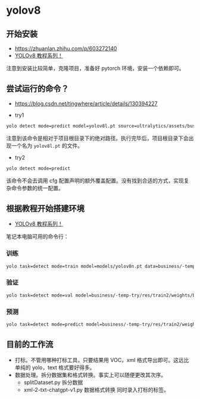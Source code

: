 # yolov8

## 开始安装

- https://zhuanlan.zhihu.com/p/603272140
- [YOLOv8 教程系列！](https://www.bilibili.com/read/cv23913741/)

注意到安装比较简单，克隆项目，准备好 pytorch 环境，安装一个依赖即可。

## 尝试运行的命令？

- https://blog.csdn.net/tingwhere/article/details/130394227

- try1

```bash
yolo detect mode=predict model=yolov8l.pt source=ultralytics/assets/bus.jpg
```

注意到该命令是相对于项目根目录下的绝对路径。执行完毕后，项目根目录下会出现一个名为 `yolov8l.pt` 的文件。

- try2

```bash
yolo detect mode=predict
```

该命令不会去调用 cfg 配置声明的额外覆盖配置。没有找到合适的方式，实现复杂命令参数的统一配置。

## 根据教程开始搭建环境

- [YOLOv8 教程系列！](https://www.bilibili.com/read/cv23913741/)

笔记本电脑可用的命令行：

### 训练

```bash
yolo task=detect mode=train model=models/yolov8n.pt data=business/-temp-try/conf.yaml project=business/-temp-try/res batch=8 epochs=1 workers=8 imgsz=640
```

### 验证

```bash
yolo task=detect mode=val model=business/-temp-try/res/train2/weights/best.pt data=business/-temp-try/conf.yaml project=business/-temp-try/res
```

### 预测

```bash
yolo task=detect mode=predict model=business/-temp-try/res/train2/weights/best.pt source=business/-temp-try/images project=business/-temp-try/res
```

## 目前的工作流

- 打标。不管用哪种打标工具，只要结果用 VOC，xml 格式导出即可。这远比单纯的 yolo，text 格式要好得多。
- 数据处理。拆分数据集和格式转换。事实上可以随便更改其次序。
  - splitDataset.py 拆分数据
  - xml-2-txt-chatgpt-v1.py 数据格式转换 同时录入打标的标签。
